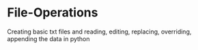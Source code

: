 # File-Operations
Creating basic txt files and reading, editing, replacing, overriding, appending the data in python

